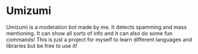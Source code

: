 # Umizumi


Umizumi is a moderation bot made by me. It detects spamming and mass mentioning. It can show all sorts of info and it can also do some fun commands! This is just a project for myself to learn different languages and libraries but be free to use it!
